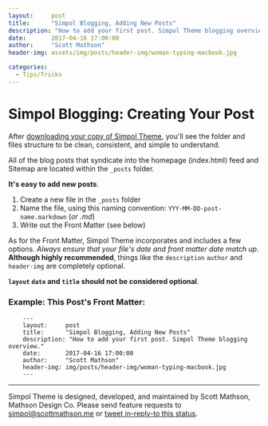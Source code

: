 ```yaml
---
layout:     post
title:      "Simpol Blogging, Adding New Posts"
description: "How to add your first post. Simpol Theme blogging overview."
date:       2017-04-16 17:00:00
author:     "Scott Mathson"
header-img: assets/img/posts/header-img/woman-typing-macbook.jpg

categories:
  - Tips/Tricks
---
```


# Simpol Blogging: Creating Your Post

After [downloading your copy of Simpol Theme](https://gumroad.com/l/simpol), you'll see the folder and files structure to be clean, consistent, and simple to understand.

All of the blog posts that syndicate into the homepage (index.html) feed and Sitemap are located within the `_posts` folder.

**It's easy to add new posts**.

1. Create a new file in the `_posts` folder
2. Name the file, using this naming convention: `YYY-MM-DD-post-name.markdown` (_or .md_)
3. Write out the Front Matter (see below)

As for the Front Matter, Simpol Theme incorporates and includes a few options. _Always ensure that your file's date and front matter date match up_. **Although highly recommended**, things like the `description` `author` and `header-img` are completely optional.

**`layout` `date` and `title` should not be considered optional**.

### Example: This Post's Front Matter:

```
	---
	layout:     post
	title:      "Simpol Blogging, Adding New Posts"
	description: "How to add your first post. Simpol Theme blogging overview."
	date:       2017-04-16 17:00:00
	author:     "Scott Mathson"
	header-img: img/posts/header-img/woman-typing-macbook.jpg
	---
```

---

Simpol Theme is designed, developed, and maintained by Scott Mathson, Mathson Design Co. Please send feature requests to simpol@scottmathson.me or <a href="https://twitter.com/intent/tweet?in_reply_to=856908965778604032">tweet in-reply-to this status</a>.

